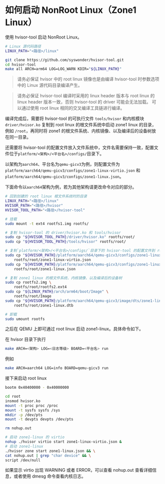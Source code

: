 # 如何启动 NonRoot Linux（Zone1 Linux）

使用 hvisor-tool 启动 NonRoot Linux。

```bash
# Linux 源代码路径
LINUX_PATH="<路径>/linux"

git clone https://github.com/syswonder/hvisor-tool.git
cd hvisor-tool
make all ARCH=arm64 LOG=LOG_WARN KDIR="${LINUX_PATH}"
```

> 请务必保证 hvisor 中的 root linux 镜像也是由编译 hvisor-tool 时参数选项中的 Linux 源代码目录编译产生。

> 请务必保证 hvisor-tool 编译时采用的 linux header 版本与 root linux 的 linux header 版本一致，否则 hvisor-tool 的 driver 可能会无法加载。 可以通过使用 root linux 相同的交叉编译工具链进行编译。

编译完成后，需要将 hvisor-tool 的可执行文件 `tools/hvisor` 和内核模块 `driver/hvisor.ko` 复制到 root linux 的根文件系统中启动 zone1 linux 的目录，例如 `/root`，再同时将 zone1 的根文件系统、内核镜像、以及编译后的设备树放在同一目录。

还需要将 hvisor-tool 的配置文件放入文件系统中，文件名需要保持一致，配置文件位于`platform/<架构>/<平台名>/configs/`目录下。

以架构为`aarch64`、平台名为`qemu-gicv3`为例，则配置文件为`platform/aarch64/qemu-gicv3/configs/zone1-linux-virtio.json` 和 `platform/aarch64/qemu-gicv3/configs/zone1-linux.json`。

下面命令以`aarch64`架构为例，若为其他架构请更改命令对应的部分。

```bash
# 回到创建的 root linux 根文件系统时的目录
LINUX_PATH="<路径>/linux"
HVISOR_PATH="<路径>/hvisor"
HVISOR_TOOL_PATH="<路径>/hvisor-tool"

# 挂载
sudo mount -t ext4 rootfs1.img rootfs/

# 复制 hvisor-tool 的 driver/hvisor.ko 和 tools/hvisor
sudo cp "${HVISOR_TOOL_PATH}/driver/hvisor.ko" rootfs/root/
sudo cp "${HVISOR_TOOL_PATH}/tools/hvisor" rootfs/root/

# 复制`platform/<架构>/<平台名>/configs/`目录下的 hvisor-tool 的配置文件到 root 路径下
sudo cp "${HVISOR_PATH}/platform/aarch64/qemu-gicv3/configs/zone1-linux-virtio.json" \
    rootfs/root/zone1-linux-virtio.json
sudo cp "${HVISOR_PATH}/platform/aarch64/qemu-gicv3/configs/zone1-linux.json" \
    rootfs/root/zone1-linux.json

# 复制 zone1 linux 的根文件系统、内核镜像、以及编译后的设备树
sudo cp rootfs2.img \
    rootfs/root/rootfs2.ext4
sudo cp "${LINUX_PATH}/arch/arm64/boot/Image" \
    rootfs/root/Image
sudo cp "${HVISOR_PATH}/platform/aarch64/qemu-gicv3/image/dts/zone1-linux.dtb" \
    rootfs/root/zone1-linux.dtb

# 卸载
sudo umount rootfs
```

之后在 QEMU 上即可通过 root linux 启动 zone1-linux。具体命令如下。

在 hvisor 目录下执行
```bash
make ARCH=<架构> LOG=<日志等级> BOARD=<平台名> run
```

例如
```bash
make ARCH=aarch64 LOG=info BOARD=qemu-gicv3 run
```
接下来启动 root linux
```bash
bootm 0x40400000 - 0x40000000

cd root
insmod hvisor.ko
mount -t proc proc /proc
mount -t sysfs sysfs /sys
mkdir -p /dev/pts
mount -t devpts devpts /dev/pts

rm nohup.out

# 启动 zone1-linux 的 virtio
nohup ./hvisor virtio start zone1-linux-virtio.json &
# 启动 zone1-linux
./hvisor zone start zone1-linux.json && \
cat nohup.out | grep "char device" && \
script /dev/null
```

如果显示 virtio 出现 WARNING 或者 ERROR，可以查看 nohup.out 查看详细信息，或者使用 dmesg 命令查看内核日志。